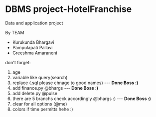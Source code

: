 # DBMS project-HotelFranchise
Data and application project

By TEAM
* Kurukunda Bhargavi
* Pampulapati Pallavi
* Greeshma Amaraneni

don't forget:
1. age
2. variable like query(search)
3. replace (.sql please chnage to good names) --- **Done Boss :)**
4. add finance.py @bhargs  --- **Done Boss :)**
5. add delete.py @pulse
6. there are 5 branchs check accordingly @bhargs :) --- **Done Boss :)**
7. clear for all options (@me)
8. colors if time permitts hehe :)
